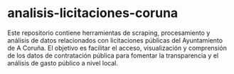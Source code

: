 # analisis-licitaciones-coruna
Este repositorio contiene herramientas de scraping, procesamiento y análisis de datos relacionados con licitaciones públicas del Ayuntamiento de A Coruña. El objetivo es facilitar el acceso, visualización y comprensión de los datos de contratación pública para fomentar la transparencia y el análisis de gasto público a nivel local.
